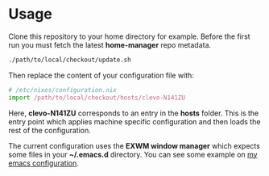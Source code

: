 # Usage

Clone this repository to your home directory for example.
Before the first run you must fetch the latest **home-manager** repo metadata.

```bash
./path/to/local/checkout/update.sh
```

Then replace the content of your configuration file with:

```nix
# /etc/nixos/configuration.nix
import /path/to/local/checkout/hosts/clevo-N141ZU
```

Here, **clevo-N141ZU** corresponds to an entry in the **hosts** folder.
This is the entry point which applies machine specific configuration and then loads the rest of the configuration.

The current configuration uses the **EXWM window manager** which expects some files in your **~/.emacs.d** directory.
You can see some example on [my emacs configuration](https://github.com/aveltras/.emacs.d).
